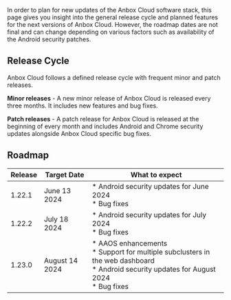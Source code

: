 In order to plan for new updates of the Anbox Cloud software stack, this page gives you insight into the general release cycle and planned features for the next versions of Anbox Cloud. However, the roadmap dates are not final and can change depending on various factors such as availability of the Android security patches.

## Release Cycle

Anbox Cloud follows a defined release cycle with frequent minor and patch releases.

**Minor releases** - A new minor release of Anbox Cloud is released every three months. It includes new features and bug fixes.

**Patch releases** - A patch release for Anbox Cloud is released at the beginning of every month and includes Android and Chrome security updates alongside Anbox Cloud specific bug fixes.

## Roadmap

| Release | Target Date | What to expect| 
|---------|-------------|---------------|
| 1.22.1 | June 13 2024 | * Android security updates for June 2024<br/> * Bug fixes |
| 1.22.2 | July 18 2024 | * Android security updates for July 2024<br/> * Bug fixes |
| 1.23.0 | August 14 2024 | * AAOS enhancements<br/> * Support for multiple subclusters in the web dashboard<br/> * Android security updates for August 2024<br/> * Bug fixes|
